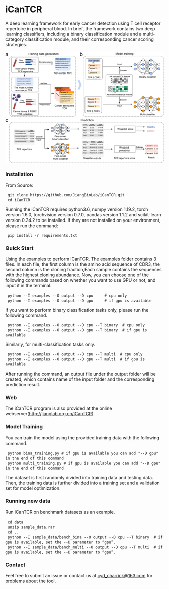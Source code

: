 # iCanTCR
A deep learning framework for early cancer detection using T cell receptor repertoire in peripheral blood.
In brief, the framework contains two deep learning classifiers, including a binary classification module 
and a multi-category classification module, and their corresponding cancer scoring strategies. 
<p float="left">
  <img src="Fig/Figure1fff.png"/>
</p>

### Installation

From Source:

```
 git clone https://github.com/JiangBioLab/iCanTCR.git
 cd iCanTCR
```
Running the iCanTCR requires python3.6, numpy version 1.19.2, torch version 1.6.0, torchvision version 0.7.0, 
pandas version 1.1.2 and scikit-learn version 0.24.2 to be installed. If they are not installed on your environment, 
please run the command:

```
 pip install -r requirements.txt
```

### Quick Start
 Using the examples to perform iCanTCR. 
 The examples folder contains 3 files. In each file, the first column is the amino acid sequence 
 of CDR3, the second column is the cloning fraction,Each sample contains the sequences with the highest 
 cloning abundance. Now, you can choose one of the following commands based on whether you want to use GPU
 or not, and input it in the terminal.

   
```
 python --I examples --O output --D cpu     # cpu only
 python --I examples --O output --D gpu     # if gpu is available
```

 If you want to perform binary classification tasks only, please run the following command.
   
```
 python --I examples --O output --D cpu --T binary  # cpu only
 python --I examples --O output --D gpu --T binary  # if gpu is available
```

Similarly, for multi-classification tasks only.

```
 python --I examples --O output --D cpu --T multi  # cpu only
 python --I examples --O output --D gpu --T multi  # if gpu is available
```

After running the command, an output file under the output folder will be created, which contains 
name of the input folder and the corresponding prediction result.

### Web
 The iCanTCR program is also provided at the online webserver(http://jianglab.org.cn/iCanTCR).

### Model Training
 You can train the model using the provided training data with the following command.
   
```
 python bina_training.py # if gpu is available you can add "--D gpu" in the end of this command
 python multi_training.py # if gpu is available you can add "--D gpu" in the end of this command
```

The dataset is first randomly divided into training data and testing data. Then, the training data 
is further divided into a training set and a validation set for model optimization.

### Running new data
  Run iCanTCR on benchmark datasets as an example.
   
```
 cd data
 unzip sample_data.rar
 cd ..
 python --I sample_data/bench_bina --O output --D cpu --T binary  # if gpu is available, set the --D parameter to “gpu”.
 python --I sample_data/bench_multi --O output --D cpu --T multi  # if gpu is available, set the --D parameter to “gpu”. 
```


### Contact
 Feel free to submit an issue or contact us at cyd_charrick@163.com for problems about the tool.

